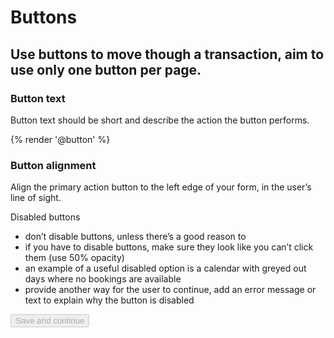 # Buttons

## Use buttons to move though a transaction, aim to use only one button per page.

### Button text

Button text should be short and describe the action the button performs.

{% render '@button' %}

### Button alignment

Align the primary action button to the left edge of your form, in the user’s line of sight.

Disabled buttons

- don’t disable buttons, unless there’s a good reason to
- if you have to disable buttons, make sure they look like you can’t click them (use 50% opacity)
- an example of a useful disabled option is a calendar with greyed out days where no bookings are available
- provide another way for the user to continue, add an error message or text to explain why the button is disabled

<input class="button" type="submit" value="Save and continue" disabled="disabled">
